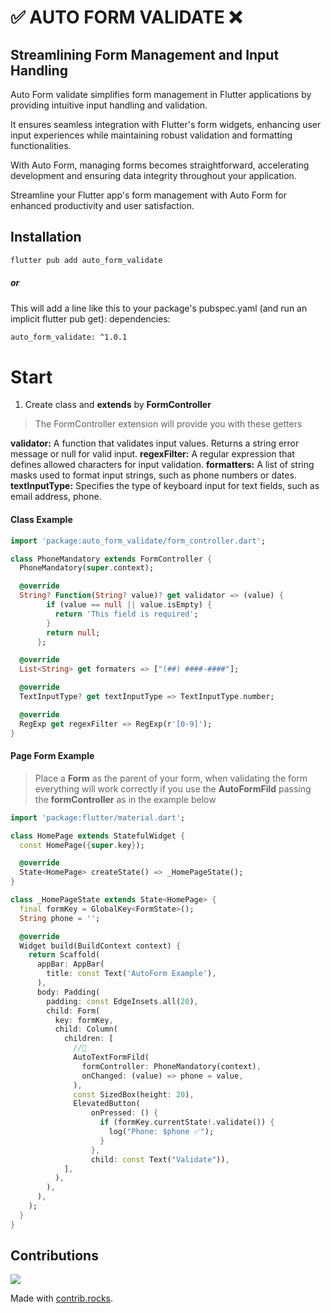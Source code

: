 
# ✅ AUTO FORM VALIDATE ❌
## Streamlining Form Management and Input Handling
Auto Form  validate simplifies form management in Flutter applications by providing intuitive input handling and validation.

It ensures seamless integration with Flutter's form widgets, enhancing user input experiences while maintaining robust validation and formatting functionalities.

With Auto Form, managing forms becomes straightforward, accelerating development and ensuring data integrity throughout your application.

Streamline your Flutter app's form management with Auto Form for enhanced productivity and user satisfaction.

## Installation

```bash
flutter pub add auto_form_validate
```
##### or
This will add a line like this to your package's pubspec.yaml (and run an implicit flutter pub get):
dependencies:
```bash
auto_form_validate: ^1.0.1
```
# Start
1. Create class and **extends** by **FormController**
> The FormController extension will provide you with these getters

**validator:** A function that validates input values. Returns a string error message or null for valid input.
**regexFilter:** A regular expression that defines allowed characters for input validation.
**formatters:** A list of string masks used to format input strings, such as phone numbers or dates.
**textInputType:** Specifies the type of keyboard input for text fields, such as email address, phone.

#### Class Example
```dart
import 'package:auto_form_validate/form_controller.dart';

class PhoneMandatory extends FormController {
  PhoneMandatory(super.context);

  @override
  String? Function(String? value)? get validator => (value) {
        if (value == null || value.isEmpty) {
          return 'This field is required';
        }
        return null;
      };

  @override
  List<String> get formaters => ["(##) ####-####"];

  @override
  TextInputType? get textInputType => TextInputType.number;

  @override
  RegExp get regexFilter => RegExp(r'[0-9]');
}
```
#### Page Form Example
 >Place a **Form** as the parent of your form, when validating the form everything will work correctly if you use the **AutoFormFild** passing the **formController** as in the example below
```dart
import 'package:flutter/material.dart';

class HomePage extends StatefulWidget {
  const HomePage({super.key});

  @override
  State<HomePage> createState() => _HomePageState();
}

class _HomePageState extends State<HomePage> {
  final formKey = GlobalKey<FormState>();
  String phone = '';

  @override
  Widget build(BuildContext context) {
    return Scaffold(
      appBar: AppBar(
        title: const Text('AutoForm Example'),
      ),
      body: Padding(
        padding: const EdgeInsets.all(20),
        child: Form(
          key: formKey,
          child: Column(
            children: [
              //👋
              AutoTextFormFild(
                formController: PhoneMandatory(context),
                onChanged: (value) => phone = value,
              ),
              const SizedBox(height: 20),
              ElevatedButton(
                  onPressed: () {
                    if (formKey.currentState!.validate()) {
                      log("Phone: $phone ✅");
                    }
                  },
                  child: const Text("Validate")),
            ],
          ),
        ),
      ),
    );
  }
}
```

## Contributions

<a href="https://github.com/eduardohr-muniz/auto_form_validate/graphs/contributors">
  <img src="https://contrib.rocks/image?repo=eduardohr-muniz/auto_form_validate" />
</a>

Made with [contrib.rocks](https://contrib.rocks).

